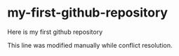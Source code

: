# my-first-github-repository
Here is my first github repository

This line was modified manually while conflict resolution.